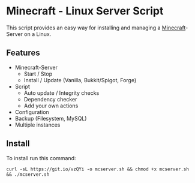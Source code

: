 # Minecraft - Linux Server Script
This script provides an easy way for installing and managing a [Minecraft](https://minecraft.net/)-Server on a Linux.

## Features
* Minecraft-Server
  * Start / Stop
  * Install / Update (Vanilla, Bukkit/Spigot, Forge)
* Script
  * Auto update / Integrity checks
  * Dependency checker
  * Add your own actions
* Configuration
* Backup (Filesystem, MySQL)
* Multiple instances

## Install
To install run this command:
```
curl -sL https://git.io/vzQYi -o mcserver.sh && chmod +x mcserver.sh && ./mcserver.sh
```
